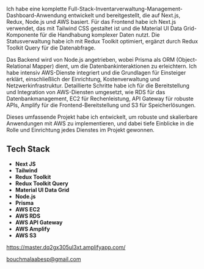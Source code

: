 Ich habe eine komplette Full-Stack-Inventarverwaltung-Management-Dashboard-Anwendung entwickelt und bereitgestellt, die auf Next.js, Redux, Node.js und AWS basiert. Für das Frontend habe ich Next.js verwendet, das mit Tailwind CSS gestaltet ist und die Material UI Data Grid-Komponente für die Handhabung komplexer Daten nutzt. Die Statusverwaltung habe ich mit Redux Toolkit optimiert, ergänzt durch Redux Toolkit Query für die Datenabfrage.

Das Backend wird von Node.js angetrieben, wobei Prisma als ORM (Object-Relational Mapper) dient, um die Datenbankinteraktionen zu erleichtern. Ich habe intensiv AWS-Dienste integriert und die Grundlagen für Einsteiger erklärt, einschließlich der Einrichtung, Kostenverwaltung und Netzwerkinfrastruktur. Detaillierte Schritte habe ich für die Bereitstellung und Integration von AWS-Diensten umgesetzt, wie RDS für das Datenbankmanagement, EC2 für Rechenleistung, API Gateway für robuste APIs, Amplify für die Frontend-Bereitstellung und S3 für Speicherlösungen.

Dieses umfassende Projekt habe ich entwickelt, um robuste und skalierbare Anwendungen mit AWS zu implementieren, und dabei tiefe Einblicke in die Rolle und Einrichtung jedes Dienstes im Projekt gewonnen.


## Tech Stack

- **Next JS**
- **Tailwind**
- **Redux Toolkit**
- **Redux Toolkit Query**
- **Material UI Data Grid**
- **Node.js**
- **Prisma**
- **AWS EC2**
- **AWS RDS**
- **AWS API Gateway**
- **AWS Amplify**
- **AWS S3**

https://master.dq2gx305ul3xt.amplifyapp.com/

bouchmalaabesp@gmail.com
